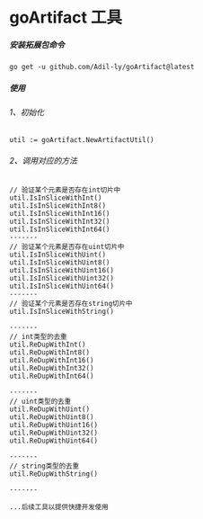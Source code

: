 # goArtifact 工具

##### 安装拓展包命令

`go get -u github.com/Adil-ly/goArtifact@latest`

##### 使用

###### _1、初始化_

```
util := goArtifact.NewArtifactUtil()
```

###### _2、调用对应的方法_


```
// 验证某个元素是否存在int切片中
util.IsInSliceWithInt() 
util.IsInSliceWithInt8()    
util.IsInSliceWithInt16() 
util.IsInSliceWithInt32()
util.IsInSliceWithInt64()
-------
// 验证某个元素是否存在uint切片中
util.IsInSliceWithUint() 
util.IsInSliceWithUint8()    
util.IsInSliceWithUint16() 
util.IsInSliceWithUint32()
util.IsInSliceWithUint64()
-------
// 验证某个元素是否存在string切片中
util.IsInSliceWithString()

-------
// int类型的去重
util.ReDupWithInt() 
util.ReDupWithInt8()
util.ReDupWithInt16()
util.ReDupWithInt32()
util.ReDupWithInt64()

-------
// uint类型的去重
util.ReDupWithUint()
util.ReDupWithUint8()
util.ReDupWithUint16()
util.ReDupWithUint32()
util.ReDupWithUint64()

-------
// string类型的去重
util.ReDupWithString()

-------

...后续工具以提供快捷开发使用
```



